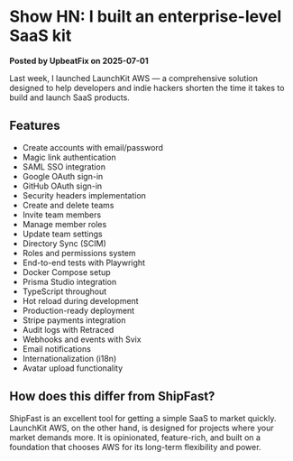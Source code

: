 # Show HN: I built an enterprise-level SaaS kit

**Posted by UpbeatFix on 2025-07-01**

Last week, I launched LaunchKit AWS — a comprehensive solution designed to help developers and indie hackers shorten the time it takes to build and launch SaaS products.

## Features

- Create accounts with email/password
- Magic link authentication
- SAML SSO integration
- Google OAuth sign-in
- GitHub OAuth sign-in
- Security headers implementation
- Create and delete teams
- Invite team members
- Manage member roles
- Update team settings
- Directory Sync (SCIM)
- Roles and permissions system
- End-to-end tests with Playwright
- Docker Compose setup
- Prisma Studio integration
- TypeScript throughout
- Hot reload during development
- Production-ready deployment
- Stripe payments integration
- Audit logs with Retraced
- Webhooks and events with Svix
- Email notifications
- Internationalization (i18n)
- Avatar upload functionality

## How does this differ from ShipFast?

ShipFast is an excellent tool for getting a simple SaaS to market quickly. LaunchKit AWS, on the other hand, is designed for projects where your market demands more. It is opinionated, feature-rich, and built on a foundation that chooses AWS for its long-term flexibility and power.